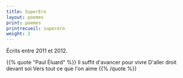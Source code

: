 ```yaml
---
title: SuperEro
layout: poemes
print: poemes
printrecueil: superero
weight: 2
---
```


Écrits entre 2011 et 2012.

{{% quote "Paul Éluard" %}}
  Il suffit d'avancer pour vivre
  D'aller droit devant soi
  Vers tout ce que l'on aime
{{% /quote %}}
